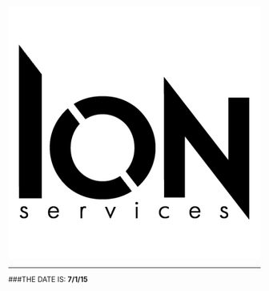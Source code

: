 
![alt text](https://github.com/WulfyWulf/ION/blob/master/ion.png "ION Security Services")
***
###THE DATE IS:
**7/1/15**
